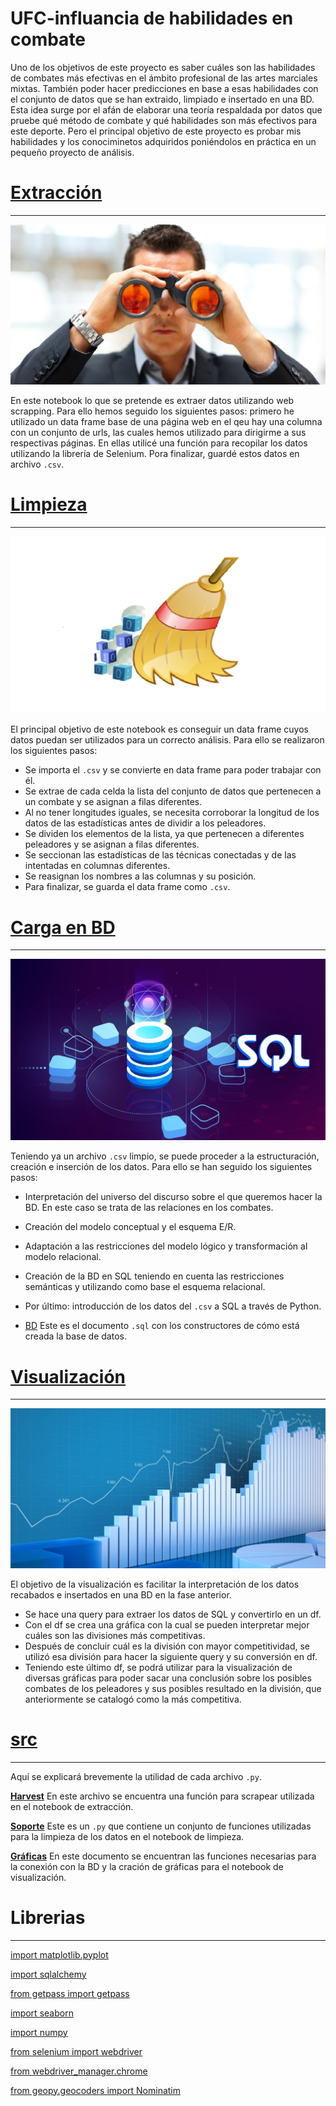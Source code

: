 
# UFC-influancia de habilidades en combate


Uno de los objetivos de este proyecto es saber cuáles son las habilidades de combates más efectivas en el ámbito profesional de las artes marciales mixtas. También poder hacer predicciones en base a esas habilidades con el conjunto de datos que se han extraido, limpiado e insertado en una BD. Esta idea surge por el afán de elaborar una teoría respaldada por datos que pruebe qué método de combate y qué habilidades son más efectivos para este deporte.
 Pero el principal objetivo de este proyecto es probar mis habilidades y los conociminetos adquiridos poniéndolos en práctica en un pequeño proyecto de análisis.





# [Extracción](notebooks/Extracci%C3%B3n.ipynb)
---
![](images/espia.png)


En este notebook lo que se pretende es extraer datos utilizando web scrapping. Para ello hemos seguido los siguientes pasos: primero he utilizado un data frame base de una página web en el qeu hay una columna con un conjunto de urls, las cuales hemos utilizado para dirigirme a sus respectivas páginas. En ellas utilicé una función para recopilar los datos utilizando la librería de Selenium. Pora finalizar, guardé estos datos en archivo `.csv`.


# [Limpieza](notebooks/Limpieza.ipynb)
---
![](images/escoba.png)

El principal objetivo de este notebook es conseguir un data frame cuyos datos puedan ser utilizados para un correcto análisis.
Para ello se realizaron los siguientes pasos:
- Se importa el `.csv` y se convierte en data frame para poder trabajar con él.
- Se extrae de cada celda la lista del conjunto de datos que pertenecen a un combate y se asignan a filas diferentes.
- Al no tener longitudes iguales, se necesita corroborar la longitud de los datos de las estadísticas antes de dividir a los peleadores.
- Se dividen los elementos de la lista, ya que pertenecen a diferentes peleadores y se asignan a filas diferentes.
- Se seccionan las estadísticas de las técnicas conectadas y de las intentadas en columnas diferentes.
- Se reasignan los nombres a las columnas y su posición.
- Para finalizar, se guarda el data frame como `.csv`.


# [Carga en BD](notebooks/Carga%20en%20BBDD.ipynb)
---
![](images/BBDD.jpg)

Teniendo ya un archivo `.csv` limpio, se puede proceder a la estructuración, creación e inserción de los datos.
Para ello se han seguido los siguientes pasos:
- Interpretación del universo del discurso sobre el que queremos hacer la BD. En este caso se trata de las relaciones en los combates.
- Creación del modelo conceptual y el esquema E/R.
- Adaptación a las restricciones del modelo lógico y transformación al modelo relacional.
- Creación de la BD en SQL teniendo en cuenta las restricciones semánticas y utilizando como base el esquema relacional.
- Por último: introducción de los datos del `.csv` a SQL a través de Python.

- [BD](BD/UFC_BD.sql) Este es el documento `.sql` con los constructores de cómo está creada la base de datos.


# [Visualización](notebooks/Visualizaci%C3%B3n.ipynb)
---
![](images/grafico.jpg)

El objetivo de la visualización es facilitar la interpretación de los datos recabados e insertados en una BD en la fase anterior.
- Se hace una query para extraer los datos de SQL y convertirlo en un df.
- Con el df se crea una gráfica con la cual se pueden interpretar mejor cuáles son las divisiones más competitivas.
- Después de concluir cuál es la división con mayor competitividad, se utilizó esa división para hacer la siguiente query y su conversión en df.
- Teniendo este último df, se podrá utilizar para la visualización de diversas gráficas para poder sacar una conclusión sobre los posibles combates de los peleadores y sus posibles resultado en la división, que anteriormente se catalogó como la más competitiva.

# [src](src/)
---
Aquí se explicará brevemente la utilidad de cada archivo `.py`.


[**Harvest**](src/harvest.py)
En este archivo se encuentra una función para scrapear utilizada en el notebook de extracción.

[**Soporte**](src/soporte.py)
Este es un `.py` que contiene un conjunto de funciones utilizadas para la limpieza de los datos en el notebook de limpieza.

[**Gráficas**](src/graficas.py)
En este documento se encuentran las funciones necesarias para la conexión con la BD y la cración de gráficas para el notebook de visualización.


# Librerias
---

[import matplotlib.pyplot](https://matplotlib.org/3.5.3/api/_as_gen/matplotlib.pyplot.html)

[import sqlalchemy](https://docs.sqlalchemy.org/en/14/core/tutorial.html)

[from getpass import getpass](https://docs.python.org/3/library/getpass.html)

[import seaborn](https://seaborn.pydata.org/tutorial/introduction)

[import numpy](https://numpy.org/doc/stable/user/absolute_beginners.html)

[from selenium import webdriver](https://selenium-python.readthedocs.io/getting-started.html)

[from webdriver_manager.chrome ](https://automation-remarks.com/2022/python-webdriver-manager/index.html)

[from geopy.geocoders import Nominatim](https://geopy.readthedocs.io/en/stable/)

